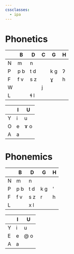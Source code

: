 ```yaml
---
cssclasses:
  - ipa
---
```


# Phonetics
|     | B   | D   | C   | G   | H   |
| --- | --- | --- | --- | --- | --- |
| N   | m   | n   |     |     |     |
| P   | p b | t d |     | k g | ʔ   |
| F   | f v | s z |     | ɣ   | h   |
| W   |     |     | j   |     |     |
| L   |     | ɬ l |     |     |     |

|     | I   | U   |
| --- | --- | --- |
| Y   | i   | u   |
| O   | e   | ɤ o |
| A   | a   |     |

# Phonemics
|     | B   | D   | G   | H |
| --- | --- | --- | --- | - |
| N   | m   | n   |     |   |
| P   | p b | t d | k g | ' |
| F   | f v | s z | r   | h |
| L   |     | x l |     |   |

|     | I   | U   |
| --- | --- | --- |
| Y   | i   | u   |
| E   | e   | @ o |
| A   | a   |    |
